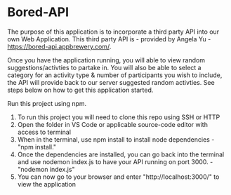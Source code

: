 # Bored-API

The purpose of this application is to incorporate a third party API into our own Web Application. This third party API is - provided by Angela Yu - https://bored-api.appbrewery.com/.

Once you have the application running, you will able to view random suggestions/activties to partake in. You will also be able to select a category for an activity type & number of participants you wish to include, the API will provide back to our server suggested random activties. See steps below on how to get this application started.

Run this project using npm.

1) To run this project you will need to clone this repo using SSH or HTTP
2) Open the folder in VS Code or applicable source-code editor with access to terminal
3) When in the terminal, use npm install to install node dependencies - "npm install."
4) Once the dependencies are installed, you can go back into the terminal and use nodemon index.js to have your API running on port 3000. - "nodemon index.js"
5) You can now go to your browser and enter "http://localhost:3000/" to view the application
